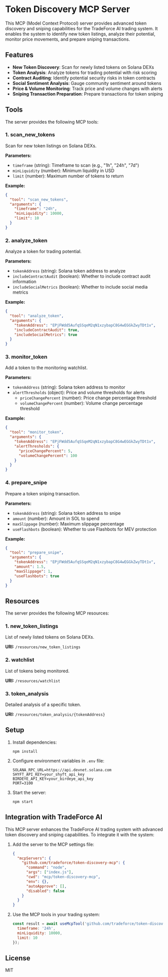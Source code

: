 # Token Discovery MCP Server

This MCP (Model Context Protocol) server provides advanced token discovery and sniping capabilities for the TradeForce AI trading system. It enables the system to identify new token listings, analyze their potential, monitor price movements, and prepare sniping transactions.

## Features

- **New Token Discovery**: Scan for newly listed tokens on Solana DEXs
- **Token Analysis**: Analyze tokens for trading potential with risk scoring
- **Contract Auditing**: Identify potential security risks in token contracts
- **Social Sentiment Analysis**: Gauge community sentiment around tokens
- **Price & Volume Monitoring**: Track price and volume changes with alerts
- **Sniping Transaction Preparation**: Prepare transactions for token sniping

## Tools

The server provides the following MCP tools:

### 1. scan_new_tokens

Scan for new token listings on Solana DEXs.

**Parameters:**
- `timeframe` (string): Timeframe to scan (e.g., "1h", "24h", "7d")
- `minLiquidity` (number): Minimum liquidity in USD
- `limit` (number): Maximum number of tokens to return

**Example:**
```json
{
  "tool": "scan_new_tokens",
  "arguments": {
    "timeframe": "24h",
    "minLiquidity": 10000,
    "limit": 10
  }
}
```

### 2. analyze_token

Analyze a token for trading potential.

**Parameters:**
- `tokenAddress` (string): Solana token address to analyze
- `includeContractAudit` (boolean): Whether to include contract audit information
- `includeSocialMetrics` (boolean): Whether to include social media metrics

**Example:**
```json
{
  "tool": "analyze_token",
  "arguments": {
    "tokenAddress": "EPjFWdd5AufqSSqeM2qN1xzybapC8G4wEGGkZwyTDt1v",
    "includeContractAudit": true,
    "includeSocialMetrics": true
  }
}
```

### 3. monitor_token

Add a token to the monitoring watchlist.

**Parameters:**
- `tokenAddress` (string): Solana token address to monitor
- `alertThresholds` (object): Price and volume thresholds for alerts
  - `priceChangePercent` (number): Price change percentage threshold
  - `volumeChangePercent` (number): Volume change percentage threshold

**Example:**
```json
{
  "tool": "monitor_token",
  "arguments": {
    "tokenAddress": "EPjFWdd5AufqSSqeM2qN1xzybapC8G4wEGGkZwyTDt1v",
    "alertThresholds": {
      "priceChangePercent": 5,
      "volumeChangePercent": 100
    }
  }
}
```

### 4. prepare_snipe

Prepare a token sniping transaction.

**Parameters:**
- `tokenAddress` (string): Solana token address to snipe
- `amount` (number): Amount in SOL to spend
- `maxSlippage` (number): Maximum slippage percentage
- `useFlashbots` (boolean): Whether to use Flashbots for MEV protection

**Example:**
```json
{
  "tool": "prepare_snipe",
  "arguments": {
    "tokenAddress": "EPjFWdd5AufqSSqeM2qN1xzybapC8G4wEGGkZwyTDt1v",
    "amount": 1.5,
    "maxSlippage": 1,
    "useFlashbots": true
  }
}
```

## Resources

The server provides the following MCP resources:

### 1. new_token_listings

List of newly listed tokens on Solana DEXs.

**URI:** `/resources/new_token_listings`

### 2. watchlist

List of tokens being monitored.

**URI:** `/resources/watchlist`

### 3. token_analysis

Detailed analysis of a specific token.

**URI:** `/resources/token_analysis/{tokenAddress}`

## Setup

1. Install dependencies:
   ```
   npm install
   ```

2. Configure environment variables in `.env` file:
   ```
   SOLANA_RPC_URL=https://api.devnet.solana.com
   SHYFT_API_KEY=your_shyft_api_key
   BIRDEYE_API_KEY=your_birdeye_api_key
   PORT=3100
   ```

3. Start the server:
   ```
   npm start
   ```

## Integration with TradeForce AI

This MCP server enhances the TradeForce AI trading system with advanced token discovery and sniping capabilities. To integrate it with the system:

1. Add the server to the MCP settings file:
   ```json
   {
     "mcpServers": {
       "github.com/tradeforce/token-discovery-mcp": {
         "command": "node",
         "args": ["index.js"],
         "cwd": "mcp/token-discovery-mcp",
         "env": {},
         "autoApprove": [],
         "disabled": false
       }
     }
   }
   ```

2. Use the MCP tools in your trading system:
   ```javascript
   const result = await useMcpTool('github.com/tradeforce/token-discovery-mcp', 'scan_new_tokens', {
     timeframe: '24h',
     minLiquidity: 10000,
     limit: 10
   });
   ```

## License

MIT

